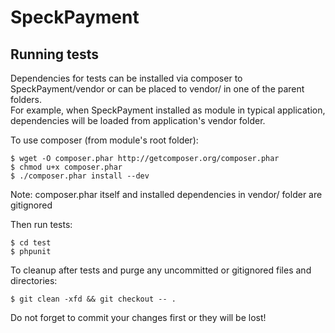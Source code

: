 SpeckPayment
============


Running tests
-------------

Dependencies for tests can be installed via composer to SpeckPayment/vendor
or can be placed to vendor/ in one of the parent folders.  
For example, when SpeckPayment installed as module in typical application,
dependencies will be loaded from application's vendor folder.  

To use composer (from module's root folder):
```
$ wget -O composer.phar http://getcomposer.org/composer.phar
$ chmod u+x composer.phar
$ ./composer.phar install --dev
```
Note: composer.phar itself and installed dependencies in vendor/ folder are gitignored

Then run tests:
```
$ cd test
$ phpunit
```


To cleanup after tests and purge any uncommitted or gitignored files and directories:
```
$ git clean -xfd && git checkout -- .
```
Do not forget to commit your changes first or they will be lost!
